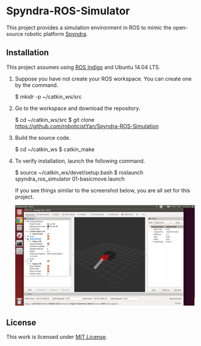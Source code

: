 # Spyndra-ROS-Simulator
This project provides a simulation environment in ROS to mimic the open-source robotic platform [Spyndra](http://www.creativemachineslab.com/spyndra.html).

## Installation
This project assumes using [ROS Indigo](http://wiki.ros.org/indigo/Installation) and Ubuntu 14.04 LTS.

1. Suppose you have not create your ROS workspace. You can create one by the command.

      $ mkidr -p ~/catkin_ws/src
    
2. Go to the workspace and download the repository.

    $ cd ~/catkin_ws/src
    $ git clone https://github.com/roboticistYan/Spyndra-ROS-Simulation
    
3. Build the source code.

    $ cd ~/catkin_ws
        $ catkin_make
        
4. To verify installation, launch the following command.

    $ source ~/catkin_ws/devel/setup.bash
    $ roslaunch spyndra_ros_simulator 01-basicmove.launch
        
   If you see things similar to the screenshot below, you are all set for this project.
   
   ![img1](images/basicmove.png)
   

## License
This work is licensed under [MIT License](https://opensource.org/licenses/MIT).
